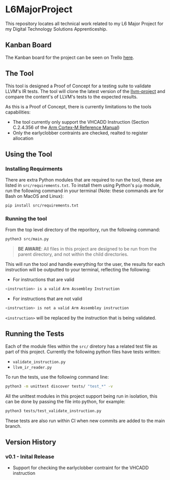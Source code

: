 # L6MajorProject

This repository locates all technical work related to my L6 Major Project for my Digital Technology Solutions Apprenticeship. 

## Kanban Board

The Kanban board for the project can be seen on Trello [here](kanban-baord).

## The Tool

This tool is designed a Proof of Concept for a testing suite to validate LLVM's IR tests. The tool will clone the latest version of the [llvm-project](llvm-project) and compare the content's of LLVM's tests to the expected results.

As this is a Proof of Concept, there is currently limitations to the tools capabilities:
- The tool currently only support the VHCADD Instruction (Section C.2.4.356 of the [Arm Cortex-M Reference Manual](ARM-Cortex-M-ARM))
- Only the earlyclobber contraints are checked, realted to register allocation

## Using the Tool
### Installing Requirments

There are extra Python modules that are required to run the tool, these are listed in `src/requirements.txt`. To install them using Python's `pip` module, run the following command in your terminal (Note: these commands are for Bash on MacOS and Linux):
```sh
pip install src/requirements.txt
```

### Running the tool

From the top level directory of the reporitory, run the following command:
```sh
python3 src/main.py
```
> **BE AWARE**: All files in this project are designed to be run from the parent directory, and not within the child directories.

This will run the tool and handle everything for the user, the results for each instruction will be outputted to your terminal, reflecting the following:
- For instructions that are valid
```sh
<instruction> is a valid Arm Assembley Instruction
```
- For instructions that are not valid
```sh
<instruction> is not a valid Arm Assembley instruction
```
`<instruction>` will be replaced by the instruction that is being validated.

## Running the Tests

Each of the module files within the `src/` diretory has a related test file as part of this project. Currently the following python files have tests written:
- `validate_instruction.py`
- `llvm_ir_reader.py`

To run the tests, use the following command line:
```sh
python3 -m unittest discover tests/ "test_*" -v
```
All the unittest modules in this project support being run in isolation, this can be done by passing the file into python, for example:
```sh
python3 tests/test_validate_instruction.py
```

These tests are also run within CI when new commits are added to the main branch.

## Version History

### v0.1 - Inital Release
- Support for checking the earlyclobber contraint for the VHCADD instruction

<!-- Hyperlinks -->
[kanban-board]:https://trello.com/invite/b/673475fd26c9e89a0131ecd5/ATTI6e3c1073f393a4ab48e90d6a4f9179025704A135/l6majorproject
[llvm-project]:https://github.com/llvm/llvm-project
[ARM-Cortex-M-ARM]:https://developer.arm.com/documentation/ddi0553/by/?lang=en